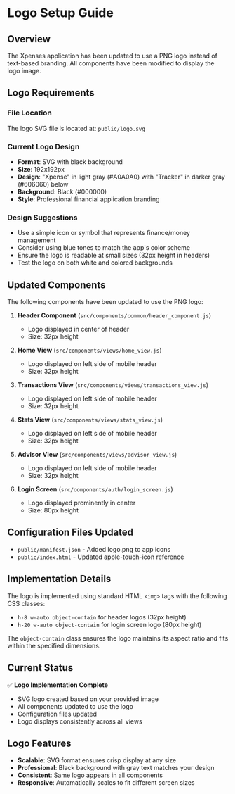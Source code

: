 # Logo Setup Guide

## Overview
The Xpenses application has been updated to use a PNG logo instead of text-based branding. All components have been modified to display the logo image.

## Logo Requirements

### File Location
The logo SVG file is located at: `public/logo.svg`

### Current Logo Design
- **Format**: SVG with black background
- **Size**: 192x192px
- **Design**: "Xpense" in light gray (#A0A0A0) with "Tracker" in darker gray (#606060) below
- **Background**: Black (#000000)
- **Style**: Professional financial application branding

### Design Suggestions
- Use a simple icon or symbol that represents finance/money management
- Consider using blue tones to match the app's color scheme
- Ensure the logo is readable at small sizes (32px height in headers)
- Test the logo on both white and colored backgrounds

## Updated Components

The following components have been updated to use the PNG logo:

1. **Header Component** (`src/components/common/header_component.js`)
   - Logo displayed in center of header
   - Size: 32px height

2. **Home View** (`src/components/views/home_view.js`)
   - Logo displayed on left side of mobile header
   - Size: 32px height

3. **Transactions View** (`src/components/views/transactions_view.js`)
   - Logo displayed on left side of mobile header
   - Size: 32px height

4. **Stats View** (`src/components/views/stats_view.js`)
   - Logo displayed on left side of mobile header
   - Size: 32px height

5. **Advisor View** (`src/components/views/advisor_view.js`)
   - Logo displayed on left side of mobile header
   - Size: 32px height

6. **Login Screen** (`src/components/auth/login_screen.js`)
   - Logo displayed prominently in center
   - Size: 80px height

## Configuration Files Updated

- `public/manifest.json` - Added logo.png to app icons
- `public/index.html` - Updated apple-touch-icon reference

## Implementation Details

The logo is implemented using standard HTML `<img>` tags with the following CSS classes:
- `h-8 w-auto object-contain` for header logos (32px height)
- `h-20 w-auto object-contain` for login screen logo (80px height)

The `object-contain` class ensures the logo maintains its aspect ratio and fits within the specified dimensions.

## Current Status

✅ **Logo Implementation Complete**
- SVG logo created based on your provided image
- All components updated to use the logo
- Configuration files updated
- Logo displays consistently across all views

## Logo Features

- **Scalable**: SVG format ensures crisp display at any size
- **Professional**: Black background with gray text matches your design
- **Consistent**: Same logo appears in all components
- **Responsive**: Automatically scales to fit different screen sizes
